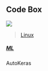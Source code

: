 ## Code Box

<img src="https://avatars3.githubusercontent.com/u/21237232?s=460&v=4">

> [Linux](./Code/Linux%20shell.md)

##### [ML](https://mp.weixin.qq.com/s/TjpCoyZRT1kI0M6y7pSeiQ)

AutoKeras
